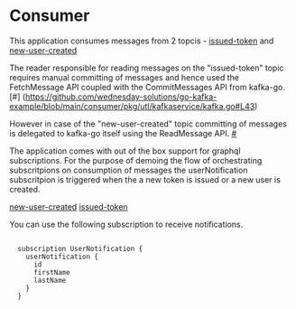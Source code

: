 # Consumer

This application consumes messages from 2 topcis - [issued-token](https://github.com/wednesday-solutions/go-kafka-example/blob/main/consumer/pkg/utl/kafkaservice/kafka.go#L36) and [new-user-created](https://github.com/wednesday-solutions/go-kafka-example/blob/main/consumer/pkg/utl/kafkaservice/kafka.go#L71) 

The reader responsible for reading messages on the "issued-token" topic requires manual committing of messages and hence used the FetchMessage API coupled with the CommitMessages API from kafka-go. [#] (https://github.com/wednesday-solutions/go-kafka-example/blob/main/consumer/pkg/utl/kafkaservice/kafka.go#L43)

However in case of the "new-user-created" topic committing of messages is delegated to kafka-go itself using the ReadMessage API. [#](https://github.com/wednesday-solutions/go-kafka-example/blob/main/consumer/pkg/utl/kafkaservice/kafka.go#L78)

The application comes with out of the box support for graphql subscriptions. For the purpose of demoing the flow of orchestrating subscritpions on consumption of messages the userNotification subscritpion is triggered when the a new token is issued or a new user is created. 

[new-user-created](https://github.com/wednesday-solutions/go-kafka-example/blob/main/consumer/resolver/user_mutations.resolvers.go#L47-L51)
[issued-token](https://github.com/wednesday-solutions/go-kafka-example/blob/main/consumer/pkg/utl/kafkaservice/kafka.go#L54-L56)

You can use the following subscription to receive notifications. 

```

  subscription UserNotification {
    userNotification {
      id
      firstName
      lastName
    }
  }
```
